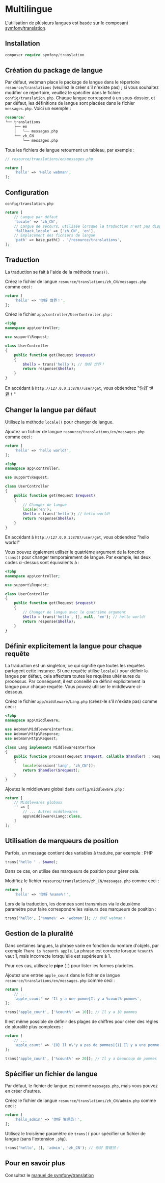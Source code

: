 # Multilingue

L'utilisation de plusieurs langues est basée sur le composant [symfony/translation](https://github.com/symfony/translation).

## Installation
```php
composer require symfony/translation
```

## Création du package de langue
Par défaut, webman place le package de langue dans le répertoire `resource/translations` (veuillez le créer s'il n'existe pas) ; si vous souhaitez modifier ce répertoire, veuillez le spécifier dans le fichier `config/translation.php`. Chaque langue correspond à un sous-dossier, et par défaut, les définitions de langue sont placées dans le fichier `messages.php`. Voici un exemple :

```php
resource/
└── translations
    ├── en
    │   └── messages.php
    └── zh_CN
        └── messages.php
```

Tous les fichiers de langue retournent un tableau, par exemple :
```php
// resource/translations/en/messages.php

return [
    'hello' => 'Hello webman',
];
```

## Configuration

`config/translation.php`

```php
return [
    // Langue par défaut
    'locale' => 'zh_CN',
    // Langue de secours, utilisée lorsque la traduction n'est pas disponible dans la langue actuelle
    'fallback_locale' => ['zh_CN', 'en'],
    // Emplacement des fichiers de langue
    'path' => base_path() . '/resource/translations',
];
```

## Traduction

La traduction se fait à l'aide de la méthode `trans()`.

Créez le fichier de langue `resource/translations/zh_CN/messages.php` comme ceci :

```php
return [
    'hello' => '你好 世界！',
];
```

Créez le fichier `app/controller/UserController.php` :
```php
<?php
namespace app\controller;

use support\Request;

class UserController
{
    public function get(Request $request)
    {
        $hello = trans('hello'); // 你好 世界！
        return response($hello);
    }
}
```

En accédant à `http://127.0.0.1:8787/user/get`, vous obtiendrez "你好 世界！"

## Changer la langue par défaut

Utilisez la méthode `locale()` pour changer de langue.

Ajoutez un fichier de langue `resource/translations/en/messages.php` comme ceci :
```php
return [
    'hello' => 'hello world!',
];
```

```php
<?php
namespace app\controller;

use support\Request;

class UserController
{
    public function get(Request $request)
    {
        // Changer de langue
        locale('en');
        $hello = trans('hello'); // hello world!
        return response($hello);
    }
}
```
En accédant à `http://127.0.0.1:8787/user/get`, vous obtiendrez "hello world!"

Vous pouvez également utiliser le quatrième argument de la fonction `trans()` pour changer temporairement de langue. Par exemple, les deux codes ci-dessus sont équivalents à :
```php
<?php
namespace app\controller;

use support\Request;

class UserController
{
    public function get(Request $request)
    {
        // Changer de langue avec le quatrième argument
        $hello = trans('hello', [], null, 'en'); // hello world!
        return response($hello);
    }
}
```

## Définir explicitement la langue pour chaque requête

La traduction est un singleton, ce qui signifie que toutes les requêtes partagent cette instance. Si une requête utilise `locale()` pour définir la langue par défaut, cela affectera toutes les requêtes ultérieures du processus. Par conséquent, il est conseillé de définir explicitement la langue pour chaque requête. Vous pouvez utiliser le middleware ci-dessous.

Créez le fichier `app/middleware/Lang.php` (créez-le s'il n'existe pas) comme ceci :

```php
<?php
namespace app\middleware;

use Webman\MiddlewareInterface;
use Webman\Http\Response;
use Webman\Http\Request;

class Lang implements MiddlewareInterface
{
    public function process(Request $request, callable $handler) : Response
    {
        locale(session('lang', 'zh_CN'));
        return $handler($request);
    }
}
```

Ajoutez le middleware global dans `config/middleware.php` :

```php
return [
    // Middlewares globaux
    '' => [
        // ... Autres middlewares
        app\middleware\Lang::class,
    ]
];
```


## Utilisation de marqueurs de position
Parfois, un message contient des variables à traduire, par exemple :
PHP
```php
trans('hello ' . $name);
```
Dans ce cas, on utilise des marqueurs de position pour gérer cela.

Modifiez le fichier `resource/translations/zh_CN/messages.php` comme ceci :

```php
return [
    'hello' => '你好 %name%！',
```
Lors de la traduction, les données sont transmises via le deuxième paramètre pour faire correspondre les valeurs des marqueurs de position :
```php
trans('hello', ['%name%' => 'webman']); // 你好 webman！
```

## Gestion de la pluralité
Dans certaines langues, la phrase varie en fonction du nombre d'objets, par exemple `There is %count% apple`. La phrase est correcte lorsque `%count%` vaut 1, mais incorrecte lorsqu'elle est supérieure à 1.

Pour ces cas, utilisez le **pipe** (`|`) pour lister les formes plurielles.

Ajoutez une entrée `apple_count` dans le fichier de langue `resource/translations/en/messages.php` comme ceci :

```php
return [
    // ...
    'apple_count' => 'Il y a une pomme|Il y a %count% pommes',
];
```

```php
trans('apple_count', ['%count%' => 10]); // Il y a 10 pommes
```

Il est même possible de définir des plages de chiffres pour créer des règles de pluralité plus complexes :

```php
return [
    // ...
    'apple_count' => '{0} Il n\'y a pas de pommes|{1} Il y a une pomme|]1,19] Il y a %count% pommes|[20,Inf[ Il y a beaucoup de pommes'
];
```

```php
trans('apple_count', ['%count%' => 20]); // Il y a beaucoup de pommes
```

## Spécifier un fichier de langue
Par défaut, le fichier de langue est nommé `messages.php`, mais vous pouvez en créer d'autres.

Créez le fichier de langue `resource/translations/zh_CN/admin.php` comme ceci :

```php
return [
    'hello_admin' => '你好 管理员！',
];
```

Utilisez le troisième paramètre de `trans()` pour spécifier un fichier de langue (sans l'extension `.php`).

```php
trans('hello', [], 'admin', 'zh_CN'); // 你好 管理员！
```

## Pour en savoir plus
Consultez le [manuel de symfony/translation](https://symfony.com/doc/current/translation.html)

